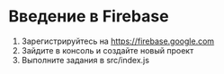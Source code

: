 # Введение в Firebase 

1. Зарегистрируйтесь на https://firebase.google.com
2. Зайдите в консоль и создайте новый проект
3. Выполните задания в src/index.js

